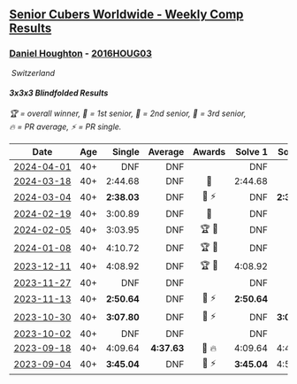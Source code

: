 <style>table {white-space: nowrap;}</style>
<link rel="stylesheet" type="text/css" href="/scw-comp/css/flags.css" />

## [Senior Cubers Worldwide - Weekly Comp Results](/scw-comp/results/)
### [Daniel Houghton](README.md) - [2016HOUG03](https://www.worldcubeassociation.org/persons/2016HOUG03?event=333bf)

<i class="flag flag-CH" />&nbsp;Switzerland

#### 3x3x3 Blindfolded Results

<span style="white-space: nowrap;">🏆 = overall winner</span>, <span style="white-space: nowrap;">🥇 = 1st senior</span>, <span style="white-space: nowrap;">🥈 = 2nd senior</span>, <span style="white-space: nowrap;">🥉 = 3rd senior</span>, <span style="white-space: nowrap;">🔥 = PR average</span>, <span style="white-space: nowrap;">⚡ = PR single</span>.

| Date | Age | Single | Average | Awards | Solve 1 | Solve 2 | Solve 3 | Video |
| :--: | :--: | --: | --: | :--: | --: | --: | --: | :-- |
| [2024-04-01](../../results/2024-04-01/333bf.md) | 40+ | DNF | DNF |  | DNF | DNF | DNF | [Desktop](https://www.facebook.com/events/1075936833483182/permalink/1080697276340471) / [Mobile](https://m.facebook.com/events/1075936833483182?view=permalink&id=1080697276340471) |
| [2024-03-18](../../results/2024-03-18/333bf.md) | 40+ | 2:44.68 | DNF | 🥉 | 2:44.68 | DNF | DNF | [Desktop](https://www.facebook.com/events/1325086664835212/permalink/1329645527712659) / [Mobile](https://m.facebook.com/events/1325086664835212?view=permalink&id=1329645527712659) |
| [2024-03-04](../../results/2024-03-04/333bf.md) | 40+ | **2:38.03** | DNF | 🥈 ⚡ | DNF | **2:38.03** | DNF | [Desktop](https://www.facebook.com/events/7047318028712556/permalink/7077620195682339) / [Mobile](https://m.facebook.com/events/7047318028712556?view=permalink&id=7077620195682339) |
| [2024-02-19](../../results/2024-02-19/333bf.md) | 40+ | 3:00.89 | DNF | 🥉 | DNF | DNF | 3:00.89 | [Desktop](https://www.facebook.com/events/737259708472058/permalink/741183691412993) / [Mobile](https://m.facebook.com/events/737259708472058?view=permalink&id=741183691412993) |
| [2024-02-05](../../results/2024-02-05/333bf.md) | 40+ | 3:03.95 | DNF | 🏆 🥇 | DNF | DNF | 3:03.95 | [Desktop](https://www.facebook.com/events/402762158875937/permalink/406789871806499) / [Mobile](https://m.facebook.com/events/402762158875937?view=permalink&id=406789871806499) |
| [2024-01-08](../../results/2024-01-08/333bf.md) | 40+ | 4:10.72 | DNF | 🏆 🥇 | DNF | DNF | 4:10.72 | [Desktop](https://www.facebook.com/events/6766717713436597/permalink/6817516968356671) / [Mobile](https://m.facebook.com/events/6766717713436597?view=permalink&id=6817516968356671) |
| [2023-12-11](../../results/2023-12-11/333bf.md) | 40+ | 4:08.92 | DNF | 🏆 🥇 | 4:08.92 | DNF | DNF | [Desktop](https://www.facebook.com/events/1071675940681847/permalink/1076070100242431) / [Mobile](https://m.facebook.com/events/1071675940681847?view=permalink&id=1076070100242431) |
| [2023-11-27](../../results/2023-11-27/333bf.md) | 40+ | DNF | DNF |  | DNF | DNF | DNF | [Desktop](https://www.facebook.com/events/1406322769963909/permalink/1413245132605006) / [Mobile](https://m.facebook.com/events/1406322769963909?view=permalink&id=1413245132605006) |
| [2023-11-13](../../results/2023-11-13/333bf.md) | 40+ | **2:50.64** | DNF | 🥉 ⚡ | **2:50.64** | DNF | DNF | [Desktop](https://www.facebook.com/events/359802903179092/permalink/362818886210827) / [Mobile](https://m.facebook.com/events/359802903179092?view=permalink&id=362818886210827) |
| [2023-10-30](../../results/2023-10-30/333bf.md) | 40+ | **3:07.80** | DNF | 🥉 ⚡ | DNF | **3:07.80** | DNF | [Desktop](https://www.facebook.com/events/1030519728373871/permalink/1035029887922855) / [Mobile](https://m.facebook.com/events/1030519728373871?view=permalink&id=1035029887922855) |
| [2023-10-02](../../results/2023-10-02/333bf.md) | 40+ | DNF | DNF |  | DNF | DNF | DNF | [Desktop](https://www.facebook.com/events/838872687904576/permalink/844813480643830) / [Mobile](https://m.facebook.com/events/838872687904576?view=permalink&id=844813480643830) |
| [2023-09-18](../../results/2023-09-18/333bf.md) | 40+ | 4:09.64 | **4:37.63** | 🥈 🔥 | 4:09.64 | 4:41.20 | 5:02.04 | [Desktop](https://www.facebook.com/events/268121109391896/permalink/270566835813990) / [Mobile](https://m.facebook.com/events/268121109391896?view=permalink&id=270566835813990) |
| [2023-09-04](../../results/2023-09-04/333bf.md) | 40+ | **3:45.04** | DNF | 🥈 ⚡ | **3:45.04** | 4:53.00 | DNF | [Desktop](https://www.facebook.com/events/629375342596936/permalink/633633732171097) / [Mobile](https://m.facebook.com/events/629375342596936?view=permalink&id=633633732171097) |


<!-- Global site tag (gtag.js) - Google Analytics -->
<script async src="https://www.googletagmanager.com/gtag/js?id=UA-86348435-3"></script>
<script>window.dataLayer = window.dataLayer || []; function gtag() {dataLayer.push(arguments);} gtag('js', new Date()); gtag('config', 'UA-86348435-3');</script>
